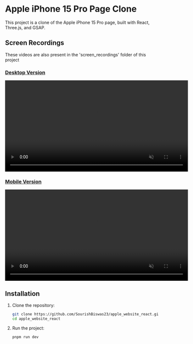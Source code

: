# Apple iPhone 15 Pro Page Clone

This project is a clone of the Apple iPhone 15 Pro page, built with React, Three.js, and GSAP.

## Screen Recordings

These videos are also present in the 'screen_recordings' folder of this project

### [ Desktop Version ](./screen_recordings/desktop_version.mp4)

<video width="600" controls autoplay muted playsInline={true} >
  <source src="./screen_recordings/desktop_version.mp4" type="video/mp4">
  Your browser does not support the video tag.
</video>

### [ Mobile Version ](./screen_recordings/mobile_version.mp4)

<video width="600" controls autoplay muted playsInline={true} >
  <source src="./screen_recordings/mobile_version.mp4" type="video/mp4">
  Your browser does not support the video tag.
</video>

## Installation

1. Clone the repository:
   ```sh
   git clone https://github.com/SourishBiswas23/apple_website_react.git
   cd apple_website_react
   ```
2. Run the project:
   ```sh
   pnpm run dev
   ```
